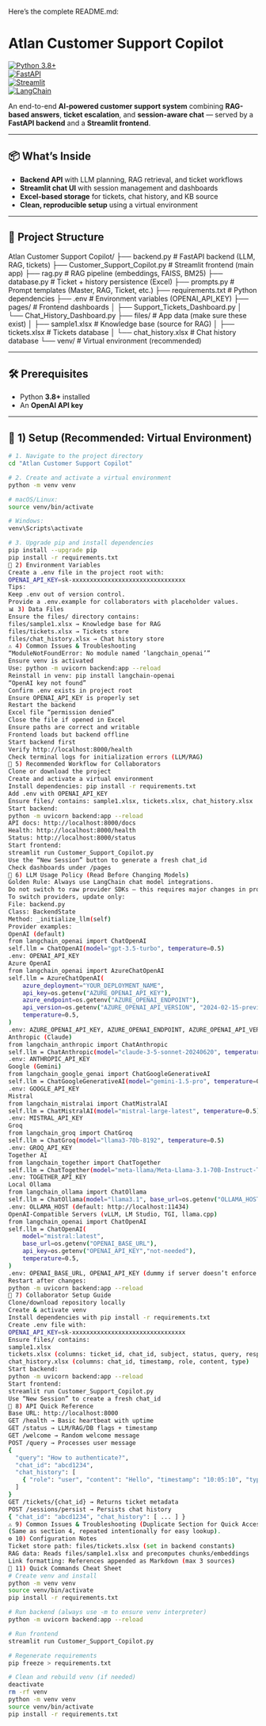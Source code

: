 Here’s the complete README.md:
# Atlan Customer Support Copilot  

[![Python 3.8+](https://img.shields.io/badge/python-3.8+-blue.svg)](https://www.python.org/downloads/)  
[![FastAPI](https://img.shields.io/badge/FastAPI-0.100+-green.svg)](https://fastapi.tiangolo.com/)  
[![Streamlit](https://img.shields.io/badge/Streamlit-1.30+-red.svg)](https://streamlit.io/)  
[![LangChain](https://img.shields.io/badge/LangChain-0.2+-purple.svg)](https://www.langchain.com/)  

An end-to-end **AI-powered customer support system** combining **RAG-based answers**, **ticket escalation**, and **session-aware chat** — served by a **FastAPI backend** and a **Streamlit frontend**.  

---

## 📦 What’s Inside  
- **Backend API** with LLM planning, RAG retrieval, and ticket workflows  
- **Streamlit chat UI** with session management and dashboards  
- **Excel-based storage** for tickets, chat history, and KB source  
- **Clean, reproducible setup** using a virtual environment  

---

## 📂 Project Structure  

Atlan Customer Support Copilot/
├── backend.py # FastAPI backend (LLM, RAG, tickets)
├── Customer_Support_Copilot.py # Streamlit frontend (main app)
├── rag.py # RAG pipeline (embeddings, FAISS, BM25)
├── database.py # Ticket + history persistence (Excel)
├── prompts.py # Prompt templates (Master, RAG, Ticket, etc.)
├── requirements.txt # Python dependencies
├── .env # Environment variables (OPENAI_API_KEY)
├── pages/ # Frontend dashboards
│ ├── Support_Tickets_Dashboard.py
│ └── Chat_History_Dashboard.py
├── files/ # App data (make sure these exist)
│ ├── sample1.xlsx # Knowledge base (source for RAG)
│ ├── tickets.xlsx # Tickets database
│ └── chat_history.xlsx # Chat history database
└── venv/ # Virtual environment (recommended)

---

## 🛠️ Prerequisites  
- Python **3.8+** installed  
- An **OpenAI API key**  

---

## 🚀 1) Setup (Recommended: Virtual Environment)  

```bash
# 1. Navigate to the project directory
cd "Atlan Customer Support Copilot"

# 2. Create and activate a virtual environment
python -m venv venv

# macOS/Linux:
source venv/bin/activate

# Windows:
venv\Scripts\activate

# 3. Upgrade pip and install dependencies
pip install --upgrade pip
pip install -r requirements.txt
🔑 2) Environment Variables
Create a .env file in the project root with:
OPENAI_API_KEY=sk-xxxxxxxxxxxxxxxxxxxxxxxxxxxxxxxx
Tips:
Keep .env out of version control.
Provide a .env.example for collaborators with placeholder values.
📊 3) Data Files
Ensure the files/ directory contains:
files/sample1.xlsx → Knowledge base for RAG
files/tickets.xlsx → Tickets store
files/chat_history.xlsx → Chat history store
⚠️ 4) Common Issues & Troubleshooting
“ModuleNotFoundError: No module named ‘langchain_openai’”
Ensure venv is activated
Use: python -m uvicorn backend:app --reload
Reinstall in venv: pip install langchain-openai
“OpenAI key not found”
Confirm .env exists in project root
Ensure OPENAI_API_KEY is properly set
Restart the backend
Excel file “permission denied”
Close the file if opened in Excel
Ensure paths are correct and writable
Frontend loads but backend offline
Start backend first
Verify http://localhost:8000/health
Check terminal logs for initialization errors (LLM/RAG)
👥 5) Recommended Workflow for Collaborators
Clone or download the project
Create and activate a virtual environment
Install dependencies: pip install -r requirements.txt
Add .env with OPENAI_API_KEY
Ensure files/ contains: sample1.xlsx, tickets.xlsx, chat_history.xlsx
Start backend:
python -m uvicorn backend:app --reload
API docs: http://localhost:8000/docs
Health: http://localhost:8000/health
Status: http://localhost:8000/status
Start frontend:
streamlit run Customer_Support_Copilot.py
Use the “New Session” button to generate a fresh chat_id
Check dashboards under /pages
🤖 6) LLM Usage Policy (Read Before Changing Models)
Golden Rule: Always use LangChain chat model integrations.
Do not switch to raw provider SDKs — this requires major changes in prompts, chain code, and output parsing.
To switch providers, update only:
File: backend.py
Class: BackendState
Method: _initialize_llm(self)
Provider examples:
OpenAI (default)
from langchain_openai import ChatOpenAI
self.llm = ChatOpenAI(model="gpt-3.5-turbo", temperature=0.5)
.env: OPENAI_API_KEY
Azure OpenAI
from langchain_openai import AzureChatOpenAI
self.llm = AzureChatOpenAI(
    azure_deployment="YOUR_DEPLOYMENT_NAME",
    api_key=os.getenv("AZURE_OPENAI_API_KEY"),
    azure_endpoint=os.getenv("AZURE_OPENAI_ENDPOINT"),
    api_version=os.getenv("AZURE_OPENAI_API_VERSION", "2024-02-15-preview"),
    temperature=0.5,
)
.env: AZURE_OPENAI_API_KEY, AZURE_OPENAI_ENDPOINT, AZURE_OPENAI_API_VERSION
Anthropic (Claude)
from langchain_anthropic import ChatAnthropic
self.llm = ChatAnthropic(model="claude-3-5-sonnet-20240620", temperature=0.5)
.env: ANTHROPIC_API_KEY
Google (Gemini)
from langchain_google_genai import ChatGoogleGenerativeAI
self.llm = ChatGoogleGenerativeAI(model="gemini-1.5-pro", temperature=0.5)
.env: GOOGLE_API_KEY
Mistral
from langchain_mistralai import ChatMistralAI
self.llm = ChatMistralAI(model="mistral-large-latest", temperature=0.5)
.env: MISTRAL_API_KEY
Groq
from langchain_groq import ChatGroq
self.llm = ChatGroq(model="llama3-70b-8192", temperature=0.5)
.env: GROQ_API_KEY
Together AI
from langchain_together import ChatTogether
self.llm = ChatTogether(model="meta-llama/Meta-Llama-3.1-70B-Instruct-Turbo", temperature=0.5)
.env: TOGETHER_API_KEY
Local Ollama
from langchain_ollama import ChatOllama
self.llm = ChatOllama(model="llama3.1", base_url=os.getenv("OLLAMA_HOST","http://localhost:11434"), temperature=0.5)
.env: OLLAMA_HOST (default: http://localhost:11434)
OpenAI-Compatible Servers (vLLM, LM Studio, TGI, llama.cpp)
from langchain_openai import ChatOpenAI
self.llm = ChatOpenAI(
    model="mistral:latest",
    base_url=os.getenv("OPENAI_BASE_URL"),
    api_key=os.getenv("OPENAI_API_KEY","not-needed"),
    temperature=0.5,
)
.env: OPENAI_BASE_URL, OPENAI_API_KEY (dummy if server doesn’t enforce auth)
Restart after changes:
python -m uvicorn backend:app --reload
👥 7) Collaborator Setup Guide
Clone/download repository locally
Create & activate venv
Install dependencies with pip install -r requirements.txt
Create .env file with:
OPENAI_API_KEY=sk-xxxxxxxxxxxxxxxxxxxxxxxxxxxxxxxx
Ensure files/ contains:
sample1.xlsx
tickets.xlsx (columns: ticket_id, chat_id, subject, status, query, response, time)
chat_history.xlsx (columns: chat_id, timestamp, role, content, type)
Start backend:
python -m uvicorn backend:app --reload
Start frontend:
streamlit run Customer_Support_Copilot.py
Use “New Session” to create a fresh chat_id
🔌 8) API Quick Reference
Base URL: http://localhost:8000
GET /health → Basic heartbeat with uptime
GET /status → LLM/RAG/DB flags + timestamp
GET /welcome → Random welcome message
POST /query → Processes user message
{
  "query": "How to authenticate?",
  "chat_id": "abcd1234",
  "chat_history": [
    { "role": "user", "content": "Hello", "timestamp": "10:05:10", "type": "user_input" }
  ]
}
GET /tickets/{chat_id} → Returns ticket metadata
POST /sessions/persist → Persists chat history
{ "chat_id": "abcd1234", "chat_history": [ ... ] }
⚠️ 9) Common Issues & Troubleshooting (Duplicate Section for Quick Access)
(Same as section 4, repeated intentionally for easy lookup).
⚙️ 10) Configuration Notes
Ticket store path: files/tickets.xlsx (set in backend constants)
RAG data: Reads files/sample1.xlsx and precomputes chunks/embeddings
Link formatting: References appended as Markdown (max 3 sources)
📝 11) Quick Commands Cheat Sheet
# Create venv and install
python -m venv venv
source venv/bin/activate
pip install -r requirements.txt

# Run backend (always use -m to ensure venv interpreter)
python -m uvicorn backend:app --reload

# Run frontend
streamlit run Customer_Support_Copilot.py

# Regenerate requirements
pip freeze > requirements.txt

# Clean and rebuild venv (if needed)
deactivate
rm -rf venv
python -m venv venv
source venv/bin/activate
pip install -r requirements.txt
